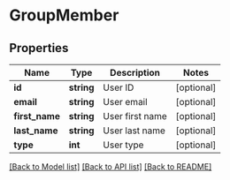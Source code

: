 # GroupMember

## Properties
Name | Type | Description | Notes
------------ | ------------- | ------------- | -------------
**id** | **string** | User ID | [optional] 
**email** | **string** | User email | [optional] 
**first_name** | **string** | User first name | [optional] 
**last_name** | **string** | User last name | [optional] 
**type** | **int** | User type | [optional] 

[[Back to Model list]](../README.md#documentation-for-models) [[Back to API list]](../README.md#documentation-for-api-endpoints) [[Back to README]](../README.md)


